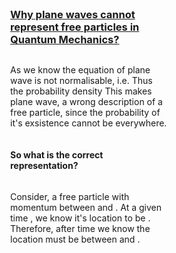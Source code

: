 <script>
	import Eq from "../../components/Eq.svelte";
	import Frame from "../../components/Frame.svelte";

	import PlayFilledAlt from "carbon-icons-svelte/lib/PlayFilledAlt.svelte"

	import anime from "animejs";
	import { onMount } from "svelte";

	const plane_wave = "\\psi = A \\cdot e^{-i (kx - \\omega t)}";
	const normalisable_plane_wave = "\\int\\limits^{\\infty}_{-\\infty}\\psi = 1";
	const prob_density_plane_wave = "\\int\\limits^{\\infty}_{-\\infty}\\psi\\cdot\\psi^* \\ne 1";

	function disable(event, time)
	{
		event.target.disabled = true;
		setTimeout(() => {event.target.disabled = false}, time);
	}

	const path = `/blogs/physics/PlaneWavesFreeParticle`;
</script>

<main>

### <u>Why plane waves cannot represent free particles in Quantum Mechanics?</u>

As we know the equation of plane wave <Eq eq={plane_wave}/> is not normalisable, i.e. <Eq eq={normalisable_plane_wave} block/>
Thus the probability density <Eq eq={prob_density_plane_wave} block/>
This makes plane wave, a wrong description of a free particle, since the probability of it's exsistence cannot be <Eq eq="\infty" /> everywhere.

#### So what is the correct representation?

Consider, a free particle with momentum between <Eq eq="p_0"/> and <Eq eq="p_0+\Delta p"/>. At a given time <Eq eq="t_0"/>, we know it's location to be <Eq eq="x_0"/>. Therefore, after time <Eq eq="t_0+\Delta t"/> we know the location must be between <Eq eq="x_0"/> and <Eq eq="x_0+\Delta x"/>.

<Frame name="index" path={path}/>
<Frame name="scatter" path={path}/>

</main>

<style>
	main
	{
		padding-top: 5%;
		padding-bottom: 5%;
		padding-right: 25%;
		padding-left: 25%;
		display: flex;
		flex-flow: column;
		overflow: scroll;
	}
	p
	{
		align-self: center;
	}
</style>
